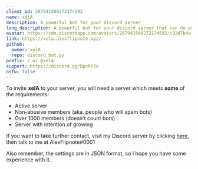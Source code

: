 ```yaml
---
client_id: 267941509272174592
name: xelA
description: A powerful bot for your discord server
long_description: A powerful bot for your discord server that can do everything from fun commands to mod logging and tools
avatar: https://cdn.discordapp.com/avatars/267941509272174592/c92d7b4af376857d29be4b9d7673768e.png
link: https://xela.alexflipnote.xyz/
github:
  owner: xelA
  repo: discord_bot.py
prefix: / or @xelA
support: https://discord.gg/DpxkY3x
nsfw: false
---
```

To invite **xelA** to your server, you will need a server which meets **some** of the requirements:

- Active server
- Non-abusive members (aka. people who will spam bots)
- Over 1000 members (doesn't count bots)
- Server with intention of growing

If you want to take further contact, visit my Discord server by clicking [here](https://discord.gg/DpxkY3x), then talk to me at AlexFlipnote#0001

Also remember, the settings are in JSON format, so I hope you have some experience with it.
